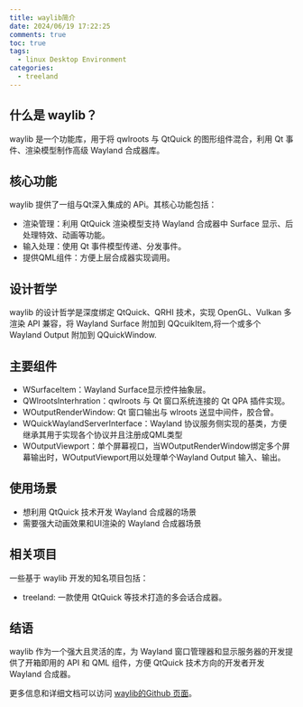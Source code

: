 ```yaml
---
title: waylib简介
date: 2024/06/19 17:22:25
comments: true
toc: true
tags:
  - linux Desktop Environment
categories:
  - treeland
---
```


## 什么是 waylib？
waylib 是一个功能库，用于将 qwlroots 与 QtQuick 的图形组件混合，利用 Qt 事件、渲染模型制作高级 Wayland 合成器库。

## 核心功能
waylib 提供了一组与Qt深入集成的 APi。其核心功能包括：
- 渲染管理：利用 QtQuick 渲染模型支持 Wayland 合成器中 Surface 显示、后处理特效、动画等功能。
- 输入处理：使用 Qt 事件模型传递、分发事件。
- 提供QML组件：方便上层合成器实现调用。

## 设计哲学
waylib 的设计哲学是深度绑定 QtQuick、QRHI 技术，实现 OpenGL、Vulkan 多渲染 API 兼容，将 Wayland Surface 附加到 QQcuikItem,将一个或多个 Wayland Output 附加到 QQuickWindow.
## 主要组件
- WSurfaceItem：Wayland Surface显示控件抽象层。
- QWlrootsInterhration：qwlroots 与 Qt 窗口系统连接的 Qt QPA 插件实现。
- WOutputRenderWindow: Qt 窗口输出与 wlroots 送显中间件，胶合曾。
- WQuickWaylandServerInterface：Wayland 协议服务侧实现的基类，方便继承其用于实现各个协议并且注册成QML类型
- WOutputViewport：单个屏幕视口，当WOutputRenderWindow绑定多个屏幕输出时，WOutputViewport用以处理单个Wayland Output 输入、输出。

## 使用场景
- 想利用 QtQuick 技术开发 Wayland 合成器的场景
- 需要强大动画效果和UI渲染的 Wayland 合成器场景

## 相关项目
一些基于 waylib 开发的知名项目包括：

- treeland: 一款使用 QtQuick 等技术打造的多会话合成器。

## 结语
waylib 作为一个强大且灵活的库，为 Wayland 窗口管理器和显示服务器的开发提供了开箱即用的 API 和 QML 组件，方便 QtQuick 技术方向的开发者开发 Wayland 合成器。

更多信息和详细文档可以访问 [waylib的Github 页面](https://github.com/vioken/waylib)。